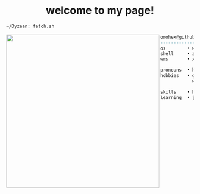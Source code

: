 <h1 align="center">welcome to my page!</h1>


```sh
~/Dyzean: fetch.sh
```

<img align="left" src="[https://github.com/Dyzean.png](https://github.com/omohex/OmoHex/blob/main/logopfp.png)" width="411" />

```haskell
omohex@github
------------------------------
os        • win 11 & archlinux
shell     • zsh
wms       • xfce

pronouns  • he/him
hobbies   • gaming, code, ricing,
            watching anime, drink coffee.

skills    • html, css, python, oracle sql
learning  • java 

```

<h1></h1>

